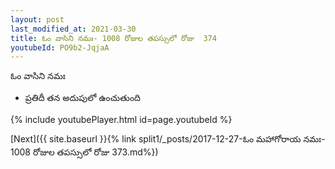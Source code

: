 ```yaml
---
layout: post
last_modified_at: 2021-03-30
title: ఓం వాసిని నమః- 1008 రోజుల తపస్సులో రోజు  374
youtubeId: PO9b2-JqjaA
---
```

 
 
 ఓం వాసిని నమః  
 
 -  ప్రతిదీ తన అదుపులో ఉంచుతుంది 
 
  
 
  
 
 
 
 
 
 


{% include youtubePlayer.html id=page.youtubeId %}
 
[Next]({{ site.baseurl }}{% link  split1/_posts/2017-12-27-ఓం మహాగోరాయ నమః- 1008 రోజుల తపస్సులో రోజు  373.md%})
 
